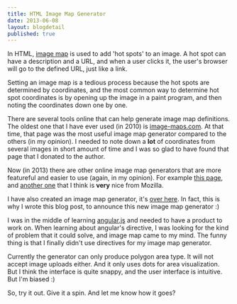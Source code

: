 ```yaml
---
title: HTML Image Map Generator
date: 2013-06-08
layout: blogdetail
published: true
---
```


In HTML, [image map](http://en.wikipedia.org/wiki/Image_map) is used to add 'hot spots' to an image. A hot spot can have a description and a URL, and when a user clicks it, the user's browser will go to the defined URL, just like a link.

Setting an image map is a tedious process because the hot spots are determined by coordinates, and the most common way to determine hot spot coordinates is by opening up the image in a paint program, and then noting the coordinates down one by one.

There are several tools online that can help generate image map definitions. The oldest one that I have ever used (in 2010) is [image-maps.com](http://www.image-maps.com/). At that time, that page was the most useful image map generator compared to the others (in my opinion). I needed to note down a **lot** of coordinates from several images in short amount of time and I was so glad to have found that page that I donated to the author.

Now (in 2013) there are other online image map generators that are more featureful and easier to use (again, in my opinion). For example [this page](http://www.maschek.hu/imagemap/imgmap), and [another one](https://developer.cdn.mozilla.net/media/uploads/demos/s/u/summerstyle/365ccfd644f2b008c33f0046d2ba1a8f/summer-html-image-ma_1355318513_demo_package/index.html) that I think is **very** nice from Mozilla.

I have also created an image map generator, it's [over here]({{site.url}}/apps/imagemap/). In fact, this is why I wrote this blog post, to announce this new image map generator :)

I was in the middle of learning [angular.js](http://angularjs.org/) and needed to have a product to work on. When learning about angular's directive, I was looking for the kind of problem that it could solve, and image map came to my mind. The funny thing is that I finally didn't use directives for my image map generator.

Currently the generator can only produce polygon area type. It will not accept image uploads either. And it only uses dots for area visualization. But I think the interface is quite snappy, and the user interface is intuitive. But I'm biased :)

So, try it out. Give it a spin. And let me know how it goes?
